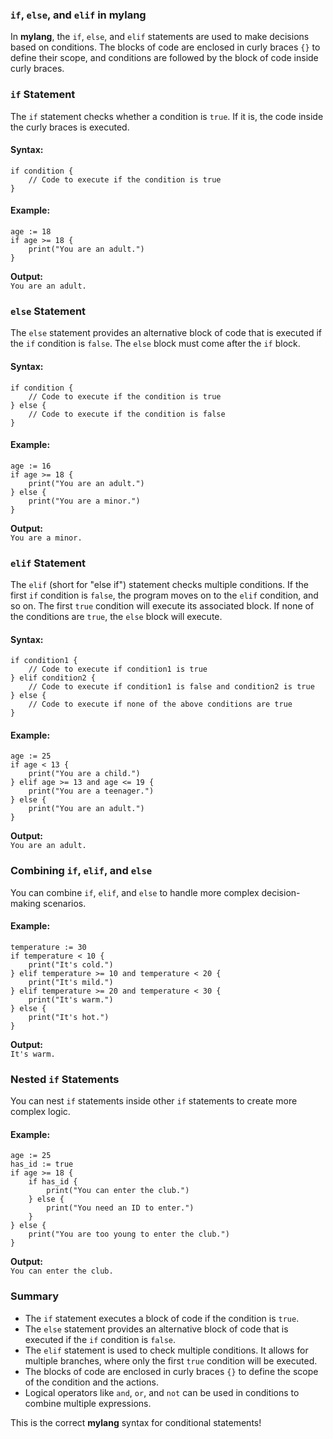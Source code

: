 ### `if`, `else`, and `elif` in **mylang**

In **mylang**, the `if`, `else`, and `elif` statements are used to make decisions based on conditions. The blocks of code are enclosed in curly braces `{}` to define their scope, and conditions are followed by the block of code inside curly braces.

### `if` Statement

The `if` statement checks whether a condition is `true`. If it is, the code inside the curly braces is executed.

#### Syntax:
```mylang
if condition {
    // Code to execute if the condition is true
}
```

#### Example:
```mylang
age := 18
if age >= 18 {
    print("You are an adult.")
}
```

**Output:**  
`You are an adult.`

### `else` Statement

The `else` statement provides an alternative block of code that is executed if the `if` condition is `false`. The `else` block must come after the `if` block.

#### Syntax:
```mylang
if condition {
    // Code to execute if the condition is true
} else {
    // Code to execute if the condition is false
}
```

#### Example:
```mylang
age := 16
if age >= 18 {
    print("You are an adult.")
} else {
    print("You are a minor.")
}
```

**Output:**  
`You are a minor.`

### `elif` Statement

The `elif` (short for "else if") statement checks multiple conditions. If the first `if` condition is `false`, the program moves on to the `elif` condition, and so on. The first `true` condition will execute its associated block. If none of the conditions are `true`, the `else` block will execute.

#### Syntax:
```mylang
if condition1 {
    // Code to execute if condition1 is true
} elif condition2 {
    // Code to execute if condition1 is false and condition2 is true
} else {
    // Code to execute if none of the above conditions are true
}
```

#### Example:
```mylang
age := 25
if age < 13 {
    print("You are a child.")
} elif age >= 13 and age <= 19 {
    print("You are a teenager.")
} else {
    print("You are an adult.")
}
```

**Output:**  
`You are an adult.`

### Combining `if`, `elif`, and `else`

You can combine `if`, `elif`, and `else` to handle more complex decision-making scenarios.

#### Example:
```mylang
temperature := 30
if temperature < 10 {
    print("It's cold.")
} elif temperature >= 10 and temperature < 20 {
    print("It's mild.")
} elif temperature >= 20 and temperature < 30 {
    print("It's warm.")
} else {
    print("It's hot.")
}
```

**Output:**  
`It's warm.`

### Nested `if` Statements

You can nest `if` statements inside other `if` statements to create more complex logic.

#### Example:
```mylang
age := 25
has_id := true
if age >= 18 {
    if has_id {
        print("You can enter the club.")
    } else {
        print("You need an ID to enter.")
    }
} else {
    print("You are too young to enter the club.")
}
```

**Output:**  
`You can enter the club.`

### Summary
- The `if` statement executes a block of code if the condition is `true`.
- The `else` statement provides an alternative block of code that is executed if the `if` condition is `false`.
- The `elif` statement is used to check multiple conditions. It allows for multiple branches, where only the first `true` condition will be executed.
- The blocks of code are enclosed in curly braces `{}` to define the scope of the condition and the actions.
- Logical operators like `and`, `or`, and `not` can be used in conditions to combine multiple expressions.

This is the correct **mylang** syntax for conditional statements!